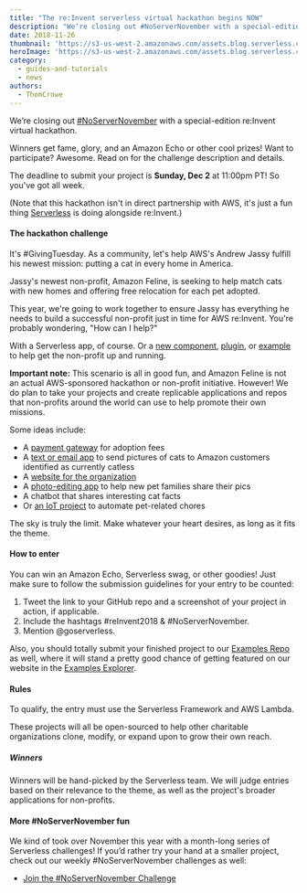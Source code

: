 ```yaml
---
title: "The re:Invent serverless virtual hackathon begins NOW"
description: "We’re closing out #NoServerNovember with a special-edition virtual hackathon for AWS re:Invent. Participate from anywhere, win cool prizes."
date: 2018-11-26
thumbnail: 'https://s3-us-west-2.amazonaws.com/assets.blog.serverless.com/no-server-november-thumb.png'
heroImage: 'https://s3-us-west-2.amazonaws.com/assets.blog.serverless.com/serverless-no-server-november.png'
category:
  - guides-and-tutorials
  - news
authors: 
  - ThomCrowe
---
```


We’re closing out [#NoServerNovember](https://serverless.com/blog/no-server-november-challenge) with a special-edition re:Invent virtual hackathon. 

Winners get fame, glory, and an Amazon Echo or other cool prizes! Want to participate? Awesome. Read on for the challenge description and details.

The deadline to submit your project is **Sunday, Dec 2** at 11:00pm PT! So you've got all week.

(Note that this hackathon isn't in direct partnership with AWS, it's just a fun thing [Serverless](https://serverless.com/) is doing alongside re:Invent.)

#### The hackathon challenge

It's #GivingTuesday. As a community, let's help AWS's Andrew Jassy fulfill his newest mission: putting a cat in every home in America.

Jassy's newest non-profit, Amazon Feline, is seeking to help match cats with new homes and offering free relocation for each pet adopted. 

This year, we're going to work together to ensure Jassy has everything he needs to build a successful non-profit just in time for AWS re:Invent. You're probably wondering, "How can I help?"

With a Serverless app, of course. Or a [new component](https://serverless.com/blog/what-are-serverless-components-how-use/), [plugin](https://github.com/serverless/plugins), or [example](https://serverless.com/examples/) to help get the non-profit up and running.

**Important note:** This scenario is all in good fun, and Amazon Feline is not an actual AWS-sponsored hackathon or non-profit initiative. However! We do plan to take your projects and create replicable applications and repos that non-profits around the world can use to help promote their own missions.

Some ideas include:

* A [payment gateway](https://serverless.com/examples/aws-node-stripe-integration/) for adoption fees
* A [text or email app](https://serverless.com/examples/aws-node-twilio-send-text-message/) to send pictures of cats to Amazon customers identified as currently catless
* A [website for the organization](https://serverless.com/blog/how-to-create-landing-page-with-serverless-components)
* A [photo-editing app](https://serverless.com/blog/3rd-party-rest-api-to-graphql-serverless/) to help new pet families share their pics
* A chatbot that shares interesting cat facts
* Or [an IoT project](https://serverless.com/blog/how-to-manage-your-alexa-skills-with-serverless) to automate pet-related chores

The sky is truly the limit. Make whatever your heart desires, as long as it fits the theme.

#### How to enter

You can win an Amazon Echo, Serverless swag, or other goodies! Just make sure to follow the submission guidelines for your entry to be counted:

1. Tweet the link to your GitHub repo and a screenshot of your project in action, if applicable.
2. Include the hashtags #reInvent2018 & #NoServerNovember.
3. Mention @goserverless.

Also, you should totally submit your finished project to our [Examples Repo](https://github.com/serverless/examples) as well, where it will stand a pretty good chance of getting featured on our website in the [Examples Explorer](https://serverless.com/examples/).

#### Rules

To qualify, the entry must use the Serverless Framework and AWS Lambda.

These projects will all be open-sourced to help other charitable organizations clone, modify, or expand upon to grow their own reach.

##### Winners

Winners will be hand-picked by the Serverless team. We will judge entries based on their relevance to the theme, as well as the project's broader applications for non-profits.

#### More #NoServerNovember fun

We kind of took over November this year with a month-long series of Serverless challenges! If you’d rather try your hand at a smaller project, check out our weekly #NoServerNovember challenges as well:

* [Join the #NoServerNovember Challenge](https://serverless.com/blog/no-server-november-challenge)
